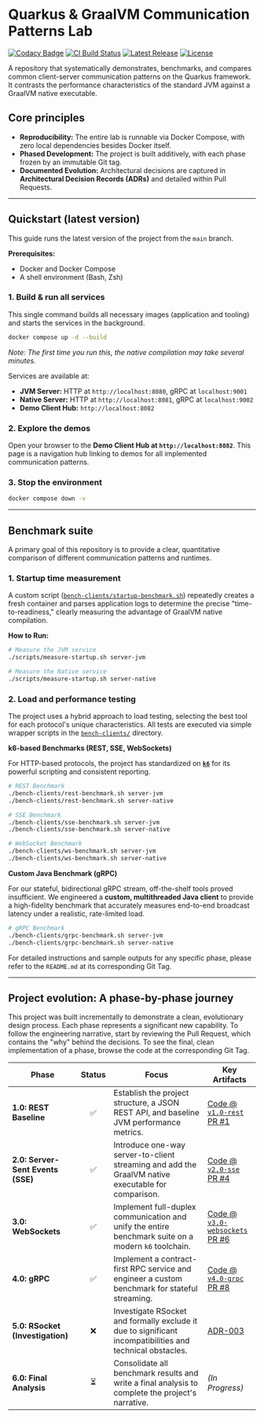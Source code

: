 # Quarkus & GraalVM Communication Patterns Lab

[![Codacy Badge](https://app.codacy.com/project/badge/Grade/33df58ded13c4bf39ef8bc99670b7570)](https://app.codacy.com/gh/apenlor/quarkus-communication-patterns-lab/dashboard?utm_source=gh&utm_medium=referral&utm_content=&utm_campaign=Badge_grade)
[![CI Build Status](https://github.com/apenlor/quarkus-communication-patterns-lab/actions/workflows/ci.yml/badge.svg)](https://github.com/apenlor/quarkus-communication-patterns-lab/actions/workflows/ci.yml)
[![Latest Release](https://img.shields.io/github/v/release/apenlor/quarkus-communication-patterns-lab)](https://github.com/apenlor/quarkus-communication-patterns-lab/releases/latest)
[![License](https://img.shields.io/badge/License-MIT-blue.svg)](https://opensource.org/licenses/MIT)

A repository that systematically demonstrates, benchmarks, and compares common client-server communication patterns on
the Quarkus framework. It contrasts the performance characteristics of the standard JVM against a GraalVM native
executable.

## Core principles

- **Reproducibility:** The entire lab is runnable via Docker Compose, with zero local dependencies besides Docker
  itself.
- **Phased Development:** The project is built additively, with each phase frozen by an immutable Git tag.
- **Documented Evolution:** Architectural decisions are captured in **Architectural Decision Records (ADRs)** and
  detailed within Pull Requests.

---

## Quickstart (latest version)

This guide runs the latest version of the project from the `main` branch.

**Prerequisites:**

- Docker and Docker Compose
- A shell environment (Bash, Zsh)

### 1. Build & run all services

This single command builds all necessary images (application and tooling) and starts the services in the background.

```bash
docker compose up -d --build
```

*Note: The first time you run this, the native compilation may take several minutes.*

Services are available at:

- **JVM Server:** HTTP at `http://localhost:8080`, gRPC at `localhost:9001`
- **Native Server:** HTTP at `http://localhost:8081`, gRPC at `localhost:9002`
- **Demo Client Hub:** `http://localhost:8082`

### 2. Explore the demos

Open your browser to the **Demo Client Hub at `http://localhost:8082`**. This page is a navigation hub linking to demos
for all implemented communication patterns.

### 3. Stop the environment

```bash
docker compose down -v
```

---

## Benchmark suite

A primary goal of this repository is to provide a clear, quantitative comparison of different communication patterns and
runtimes.

### 1. Startup time measurement

A custom script ([`bench-clients/startup-benchmark.sh`](bench-clients/startup-benchmark.sh)) repeatedly creates a fresh container and
parses application logs to determine the precise "time-to-readiness," clearly measuring the advantage of GraalVM native
compilation.

**How to Run:**

```bash
# Measure the JVM service
./scripts/measure-startup.sh server-jvm

# Measure the Native service
./scripts/measure-startup.sh server-native
```

### 2. Load and performance testing

The project uses a hybrid approach to load testing, selecting the best tool for each protocol's unique characteristics.
All tests are executed via simple wrapper scripts in the [`bench-clients/`](bench-clients) directory.

**k6-based Benchmarks (REST, SSE, WebSockets)**

For HTTP-based protocols, the project has standardized on **[`k6`](https://k6.io/)** for its powerful scripting and
consistent reporting.

```bash
# REST Benchmark
./bench-clients/rest-benchmark.sh server-jvm
./bench-clients/rest-benchmark.sh server-native

# SSE Benchmark
./bench-clients/sse-benchmark.sh server-jvm
./bench-clients/sse-benchmark.sh server-native

# WebSocket Benchmark
./bench-clients/ws-benchmark.sh server-jvm
./bench-clients/ws-benchmark.sh server-native
```

**Custom Java Benchmark (gRPC)**

For our stateful, bidirectional gRPC stream, off-the-shelf tools proved insufficient. We engineered a **custom,
multithreaded Java client** to provide a high-fidelity benchmark that accurately measures end-to-end broadcast latency
under a realistic, rate-limited load.

```bash
# gRPC Benchmark
./bench-clients/grpc-benchmark.sh server-jvm
./bench-clients/grpc-benchmark.sh server-native
```

For detailed instructions and sample outputs for any specific phase, please refer to the `README.md` at its
corresponding Git Tag.

---

## Project evolution: A phase-by-phase journey

This project was built incrementally to demonstrate a clean, evolutionary design process. Each phase represents a
significant new capability. To follow the engineering narrative, start by reviewing the Pull Request, which contains
the "why" behind the decisions. To see the final, clean implementation of a phase, browse the code at the corresponding
Git Tag.

| Phase                             | Status | Focus                                                                                                     | Key Artifacts                                                                                                                                                                                      |
|-----------------------------------|:------:|-----------------------------------------------------------------------------------------------------------|----------------------------------------------------------------------------------------------------------------------------------------------------------------------------------------------------|
| **1.0: REST Baseline**            |   ✅    | Establish the project structure, a JSON REST API, and baseline JVM performance metrics.                   | [Code @ `v1.0-rest`](https://github.com/apenlor/quarkus-communication-patterns-lab/tree/v1.0-rest) <br/> [PR #1](https://github.com/apenlor/quarkus-communication-patterns-lab/pull/1)             |
| **2.0: Server-Sent Events (SSE)** |   ✅    | Introduce one-way server-to-client streaming and add the GraalVM native executable for comparison.        | [Code @ `v2.0-sse`](https://github.com/apenlor/quarkus-communication-patterns-lab/tree/v2.0-sse) <br/> [PR #4](https://github.com/apenlor/quarkus-communication-patterns-lab/pull/4)               |
| **3.0: WebSockets**               |   ✅    | Implement full-duplex communication and unify the entire benchmark suite on a modern `k6` toolchain.      | [Code @ `v3.0-websockets`](https://github.com/apenlor/quarkus-communication-patterns-lab/tree/v3.0-websockets) <br/> [PR #6](https://github.com/apenlor/quarkus-communication-patterns-lab/pull/6) |
| **4.0: gRPC**                     |   ✅    | Implement a contract-first RPC service and engineer a custom benchmark for stateful streaming.            | [Code @ `v4.0-grpc`](https://github.com/apenlor/quarkus-communication-patterns-lab/tree/v4.0-grpc) <br/> [PR #8](https://github.com/apenlor/quarkus-communication-patterns-lab/pull/8)             |
| **5.0: RSocket (Investigation)**  |   ❌    | Investigate RSocket and formally exclude it due to significant incompatibilities and technical obstacles. | [ADR-003](docs/adr/003-exclude-rsocket-implementation.md)                                                                                                                                          |
| **6.0: Final Analysis**           |   ⏳    | Consolidate all benchmark results and write a final analysis to complete the project's narrative.         | *(In Progress)*                                                                                                                                                                                    |